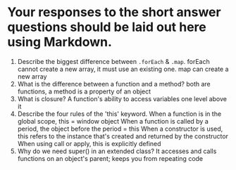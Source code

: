 # Your responses to the short answer questions should be laid out here using Markdown.
1. Describe the biggest difference between `.forEach` & `.map`.
forEach cannot create a new array, it must use an existing one. map can create a new array
2. What is the difference between a function and a method?
both are functions, a method is a property of an object
3. What is closure?
A function's ability to access variables one level above it
4. Describe the four rules of the 'this' keyword.
When a function is in the global scope, this = window object
When a function is called by a period, the object before the period = this
When a constructor is used, this refers to the instance that's created and returned by the constructor
When using call or apply, this is explicitly defined
5. Why do we need super() in an extended class?
It accesses and calls functions on an object's parent; keeps you from repeating code
